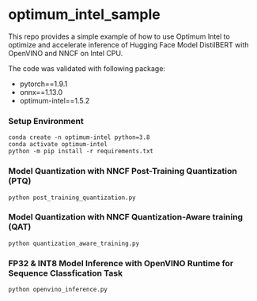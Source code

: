 # optimum_intel_sample
This repo provides a simple example of how to use Optimum Intel to optimize and accelerate inference of Hugging Face Model DistilBERT with OpenVINO and NNCF on Intel CPU. 

The code was validated with following package: 
- pytorch==1.9.1
- onnx==1.13.0
- optimum-intel==1.5.2

### Setup Environment
```
conda create -n optimum-intel python=3.8
conda activate optimum-intel
python -m pip install -r requirements.txt
```

### Model Quantization with NNCF Post-Training Quantization (PTQ)
```
python post_training_quantization.py
```

### Model Quantization with NNCF Quantization-Aware training (QAT)
```
python quantization_aware_training.py
```

### FP32 & INT8 Model Inference with OpenVINO Runtime for Sequence Classfication Task
```
python openvino_inference.py
```

